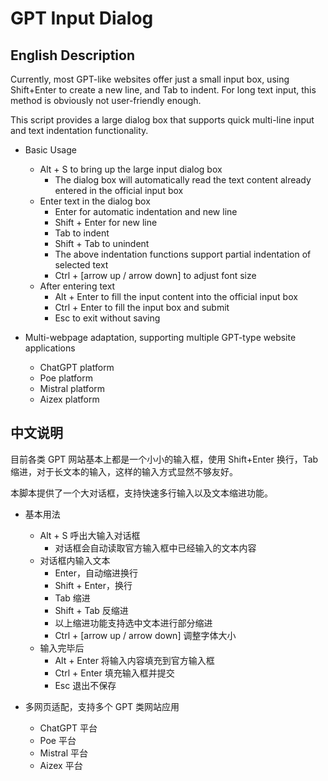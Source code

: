 # GPT Input Dialog

## English Description

Currently, most GPT-like websites offer just a small input box, using Shift+Enter to create a new line, and Tab to indent. For long text input, this method is obviously not user-friendly enough.

This script provides a large dialog box that supports quick multi-line input and text indentation functionality.

* Basic Usage

  * Alt + S to bring up the large input dialog box
    * The dialog box will automatically read the text content already entered in the official input box
  * Enter text in the dialog box
    * Enter for automatic indentation and new line
    * Shift + Enter for new line
    * Tab to indent
    * Shift + Tab to unindent
    * The above indentation functions support partial indentation of selected text
    * Ctrl + [arrow up / arrow down] to adjust font size
  * After entering text
    * Alt + Enter to fill the input content into the official input box
    * Ctrl + Enter to fill the input box and submit
    * Esc to exit without saving

* Multi-webpage adaptation, supporting multiple GPT-type website applications

  * ChatGPT platform
  * Poe platform
  * Mistral platform
  * Aizex platform

## 中文说明

目前各类 GPT 网站基本上都是一个小小的输入框，使用 Shift+Enter 换行，Tab 缩进，对于长文本的输入，这样的输入方式显然不够友好。

本脚本提供了一个大对话框，支持快速多行输入以及文本缩进功能。

* 基本用法

  * Alt + S 呼出大输入对话框
    * 对话框会自动读取官方输入框中已经输入的文本内容
  * 对话框内输入文本
    * Enter，自动缩进换行
    * Shift + Enter，换行
    * Tab 缩进
    * Shift + Tab 反缩进
    * 以上缩进功能支持选中文本进行部分缩进
    * Ctrl + [arrow up / arrow down] 调整字体大小
  * 输入完毕后
    * Alt + Enter 将输入内容填充到官方输入框
    * Ctrl + Enter 填充输入框并提交
    * Esc 退出不保存

* 多网页适配，支持多个 GPT 类网站应用

  * ChatGPT 平台
  * Poe 平台
  * Mistral 平台
  * Aizex 平台
